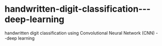 # handwritten-digit-classification---deep-learning
handwritten digit classification using Convolutional Neural Network (CNN) --deep learning
